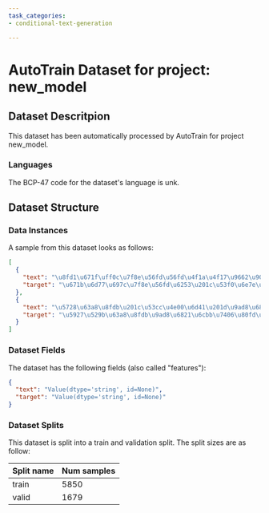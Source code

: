 ```yaml
---
task_categories:
- conditional-text-generation

---
```

# AutoTrain Dataset for project: new_model

## Dataset Descritpion

This dataset has been automatically processed by AutoTrain for project new_model.

### Languages

The BCP-47 code for the dataset's language is unk.

## Dataset Structure

### Data Instances

A sample from this dataset looks as follows:

```json
[
  {
    "text": "\u8fd1\u671f\uff0c\u7f8e\u56fd\u56fd\u4f1a\u4f17\u9662\u901a\u8fc7\u6cd5\u6848\uff0c\u91cd\u7533\u7f8e\u56fd\u5bf9\u53f0\u6e7e\u7684\u627f\u8bfa\u3002\u5bf9\u6b64\uff0c\u4e2d\u56fd\u5916\u4ea4\u90e8\u53d1\u8a00\u4eba\u8868\u793a\uff0c\u6709\u5173\u6cd5\u6848\u4e25\u91cd\u8fdd\u53cd\u4e00\u4e2a\u4e2d\u56fd\u539f\u5219\u548c\u4e2d\u7f8e\u4e09\u4e2a\u8054\u5408\u516c\u62a5\u89c4\u5b9a\uff0c\u7c97\u66b4\u5e72\u6d89\u4e2d\u56fd\u5185\u653f\uff0c\u4e2d\u65b9\u5bf9\u6b64\u575a\u51b3\u53cd\u5bf9\u5e76\u5df2\u5411\u7f8e\u65b9\u63d0\u51fa\u4e25\u6b63\u4ea4\u6d89\u3002\n\u4e8b\u5b9e\u4e0a\uff0c\u4e2d[...]",
    "target": "\u671b\u6d77\u697c\u7f8e\u56fd\u6253\u201c\u53f0\u6e7e\u724c\u201d\u662f\u5371\u9669\u7684\u8d4c\u535a"
  },
  {
    "text": "\u5728\u63a8\u8fdb\u201c\u53cc\u4e00\u6d41\u201d\u9ad8\u6821\u5efa\u8bbe\u8fdb\u7a0b\u4e2d\uff0c\u6211\u4eec\u8981\u7d27\u7d27\u56f4\u7ed5\u4e3a\u515a\u80b2\u4eba\u3001\u4e3a\u56fd\u80b2\u624d\uff0c\u627e\u51c6\u95ee\u9898\u3001\u7834\u89e3\u96be\u9898\uff0c\u4ee5\u4e00\u6d41\u610f\u8bc6\u548c\u62c5\u5f53\u7cbe\u795e\uff0c\u5927\u529b\u63a8\u8fdb\u9ad8\u6821\u7684\u6cbb\u7406\u80fd\u529b\u5efa\u8bbe\u3002\n\u589e\u5f3a\u653f\u6cbb\u5f15\u9886\u529b\u3002\u575a\u6301\u515a\u5bf9\u9ad8\u6821\u5de5\u4f5c\u7684\u5168\u9762\u9886\u5bfc\uff0c\u59cb\u7ec8\u628a\u653f\u6cbb\u5efa\u8bbe\u6446\u5728[...]",
    "target": "\u5927\u529b\u63a8\u8fdb\u9ad8\u6821\u6cbb\u7406\u80fd\u529b\u5efa\u8bbe"
  }
]
```

### Dataset Fields

The dataset has the following fields (also called "features"):

```json
{
  "text": "Value(dtype='string', id=None)",
  "target": "Value(dtype='string', id=None)"
}
```

### Dataset Splits

This dataset is split into a train and validation split. The split sizes are as follow:

| Split name   | Num samples         |
| ------------ | ------------------- |
| train        | 5850 |
| valid        | 1679 |

